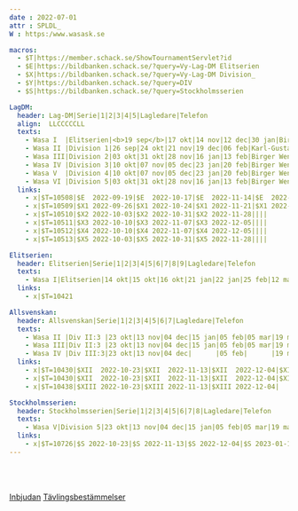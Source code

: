 ```yaml
---
date : 2022-07-01
attr : SPLDL_
W : https:/www.wasask.se

macros:
  - $T|https://member.schack.se/ShowTournamentServlet?id
  - $E|https://bildbanken.schack.se/?query=Vy-Lag-DM Elitserien
  - $X|https://bildbanken.schack.se/?query=Vy-Lag-DM Division_
  - $Y|https://bildbanken.schack.se/?query=DIV
  - $S|https://bildbanken.schack.se/?query=Stockholmsserien

LagDM:
  header: Lag-DM|Serie|1|2|3|4|5|Lagledare|Telefon
  align:  LLCCCCCLL
  texts:
    - Wasa I  |Elitserien|<b>19 sep</b>|17 okt|14 nov|12 dec|30 jan|Birger Wentzel     |076-701 27 26
    - Wasa II |Division 1|26 sep|24 okt|21 nov|19 dec|06 feb|Karl-Gustav Sjölund|073-645 34 07
    - Wasa III|Division 2|03 okt|31 okt|28 nov|16 jan|13 feb|Birger Wentzel     |076-701 27 26
    - Wasa IV |Division 3|10 okt|07 nov|05 dec|23 jan|20 feb|Birger Wentzel     |076-701 27 26
    - Wasa V  |Division 4|10 okt|07 nov|05 dec|23 jan|20 feb|Birger Wentzel     |076-701 27 26
    - Wasa VI |Division 5|03 okt|31 okt|28 nov|16 jan|13 feb|Birger Wentzel     |076-701 27 26
  links:
    - x|$T=10508|$E  2022-09-19|$E  2022-10-17|$E  2022-11-14|$E  2022-12-12|||
    - x|$T=10509|$X1 2022-09-26|$X1 2022-10-24|$X1 2022-11-21|$X1 2022-12-19|||
    - x|$T=10510|$X2 2022-10-03|$X2 2022-10-31|$X2 2022-11-28||||
    - x|$T=10511|$X3 2022-10-10|$X3 2022-11-07|$X3 2022-12-05||||
    - x|$T=10512|$X4 2022-10-10|$X4 2022-11-07|$X4 2022-12-05||||
    - x|$T=10513|$X5 2022-10-03|$X5 2022-10-31|$X5 2022-11-28||||

Elitserien:
  header: Elitserien|Serie|1|2|3|4|5|6|7|8|9|Lagledare|Telefon
  texts:
    - Wasa I|Elitserien|14 okt|15 okt|16 okt|21 jan|22 jan|25 feb|12 mar|13 mar|14 mar|Birger Wentzel|076-701 27 26
  links:
    - x|$T=10421

Allsvenskan:
  header: Allsvenskan|Serie|1|2|3|4|5|6|7|Lagledare|Telefon
  texts:
    - Wasa II |Div II:3 |23 okt|13 nov|04 dec|15 jan|05 feb|05 mar|19 mar|Birger Wenzel    |076-701 27 26
    - Wasa III|Div II:3 |23 okt|13 nov|04 dec|15 jan|05 feb|05 mar|19 mar|Niclas Hedin     |073-345 16 54
    - Wasa IV |Div III:3|23 okt|13 nov|04 dec|      |05 feb|      |19 mar|Majkel Kokocinski|076-052 60 05
  links:
    - x|$T=10430|$XII  2022-10-23|$XII  2022-11-13|$XII  2022-12-04|$XII 2023-01-15|$XII  2023-02-05|$XII 2023-03-05|$XII  2023-03-19||
    - x|$T=10430|$XII  2022-10-23|$XII  2022-11-13|$XII  2022-12-04|$XII 2023-01-15|$XII  2023-02-05|$XII 2023-03-05|$XII  2023-03-19||
    - x|$T=10438|$XIII 2022-10-23|$XIII 2022-11-13|$XIII 2022-12-04|               |$XIII 2023-02-05|               |$XIII 2023-03-19||

Stockholmsserien:
  header: Stockholmsserien|Serie|1|2|3|4|5|6|7|8|Lagledare|Telefon
  texts:
    - Wasa V|Division 5|23 okt|13 nov|04 dec|15 jan|05 feb|05 mar|19 mar|frirond|David Douhan|
  links:
    - x|$T=10726|$S 2022-10-23|$S 2022-11-13|$S 2022-12-04|$S 2023-01-15|$S 2023-02-05|$S 2023-03-05|$S 2023-03-19
---
```


<TABLE data={LagDM} {macros} />
<TABLE data={Elitserien} {macros} />
<TABLE data={Allsvenskan} {macros} />
<TABLE data={Stockholmsserien} {macros} />

[Inbjudan]({W}/Inbjudan_Lag_DM_2022_2023.pdf)
[Tävlingsbestämmelser]({W}/Tavlingsbestammelser_Lag_DM_2022_2023.pdf)

<script>
  import TABLE from "$lib/TABLE.svelte"
</script>
